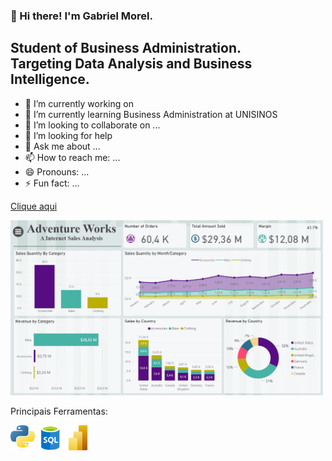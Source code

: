 ### 👋 Hi there! I'm Gabriel Morel.
## Student of Business Administration. <br>Targeting Data Analysis and Business Intelligence.



- 🔭 I’m currently working on
- 🌱 I’m currently learning Business Administration at UNISINOS
- 👯 I’m looking to collaborate on ...
- 🤔 I’m looking for help 
- 💬 Ask me about ...
- 📫 How to reach me: ...
- 😄 Pronouns: ...
- ⚡ Fun fact: ...

<a href="https://github.com/GabMorel/AdventureWorksPortfolio/tree/main">Clique aqui</a>

<img width = "500" src="https://github.com/GabMorel/AdventureWorksPortfolio/blob/main/IMAGENS/SalesAnalysis.jpg?raw=true"> 

Principais Ferramentas:

 <div style="display: inline_block">
  <img align="center" alt="Python" height="40" width="40" src="https://github.com/BruceFonseca/ferramentas/blob/main/Python-logo-notext.svg.png?raw=true">
  <img align="center" alt="SQL" height="40" width="40" src="https://github.com/BruceFonseca/ferramentas/blob/main/logo.png?raw=true">
  <img align="center" alt="Power BI" height="40" width="40" src="https://github.com/BruceFonseca/ferramentas/blob/main/1200px-New_Power_BI_Logo.svg.png?raw=true">
</div> 
</div>
